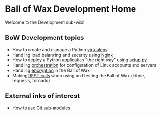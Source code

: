 # Ball of Wax Development Home

Welcome to the Development sub-wiki!

## BoW Development topics

- How to create and manage a Python [virtualenv](/ballofwax/bow_orch/wiki/Virtualenv/)
- Handling load balancing and security using [Nginx](/ballofwax/bow_orch/wiki/Nginx/)
- How to deploy a Python application "the right way" using [setup.py](/ballofwax/bow_orch/wiki/SetupPy/)
- Handling [orchestration](/ballofwax/bow_orch/wiki/Orchestration/) for configuration of Linux accounts and servers
- Handling [encryption]((/ballofwax/bow_orch/wiki/Crypto/)) in the Ball of Wax
- Making [REST calls]((/ballofwax/bow_orch/wiki/Rest/)) when using and testing the Ball of Wax (httpie, requests, tornado)

## External inks of interest

- [How to use Git sub-modules](https://duckduckgo.com/?q=how+to+use+git+sub-modules&t=canonical&atb=v96-1&ia=web)
